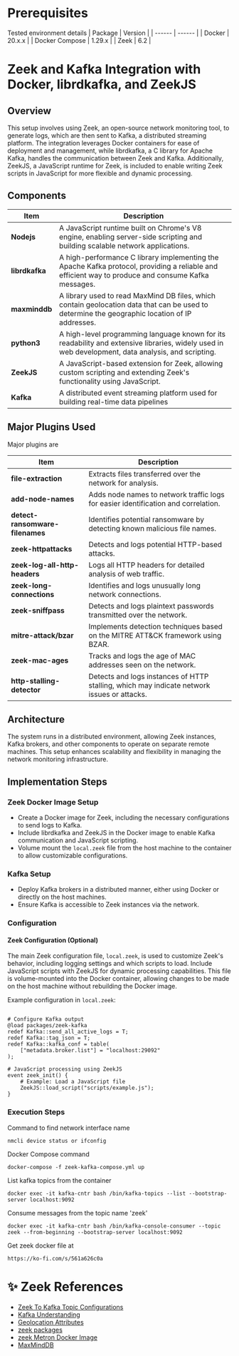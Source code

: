 # Prerequisites
Tested environment details
 | Package | Version |
| ------ | ------ |
| Docker | 20.x.x |
| Docker Compose | 1.29.x |
| Zeek | 6.2 |

# Zeek and Kafka Integration with Docker, librdkafka, and ZeekJS

## Overview

This setup involves using Zeek, an open-source network monitoring tool, to generate logs, which are then sent to Kafka, a distributed streaming platform. The integration leverages Docker containers for ease of deployment and management, while librdkafka, a C library for Apache Kafka, handles the communication between Zeek and Kafka. Additionally, ZeekJS, a JavaScript runtime for Zeek, is included to enable writing Zeek scripts in JavaScript for more flexible and dynamic processing.

## Components

| **Item**     | **Description**                                                                                                                                  |
|--------------|--------------------------------------------------------------------------------------------------------------------------------------------------|
| **Nodejs**   | A JavaScript runtime built on Chrome's V8 engine, enabling server-side scripting and building scalable network applications.                     |
| **librdkafka** | A high-performance C library implementing the Apache Kafka protocol, providing a reliable and efficient way to produce and consume Kafka messages. |
| **maxminddb**  | A library used to read MaxMind DB files, which contain geolocation data that can be used to determine the geographic location of IP addresses.    |
| **python3**    | A high-level programming language known for its readability and extensive libraries, widely used in web development, data analysis, and scripting. |
| **ZeekJS**     | A JavaScript-based extension for Zeek, allowing custom scripting and extending Zeek's functionality using JavaScript.                          |
| **Kafka**     | A distributed event streaming platform used for building real-time data pipelines                          |


## Major Plugins Used

Major plugins are

| **Item**                       | **Description**                                                                         |
|-------------------------------|-----------------------------------------------------------------------------------------|
| **file-extraction**            | Extracts files transferred over the network for analysis.                               |
| **add-node-names**             | Adds node names to network traffic logs for easier identification and correlation.      |
| **detect-ransomware-filenames**| Identifies potential ransomware by detecting known malicious file names.               |
| **zeek-httpattacks**           | Detects and logs potential HTTP-based attacks.                                          |
| **zeek-log-all-http-headers**  | Logs all HTTP headers for detailed analysis of web traffic.                             |
| **zeek-long-connections**      | Identifies and logs unusually long network connections.                                 |
| **zeek-sniffpass**             | Detects and logs plaintext passwords transmitted over the network.                      |
| **mitre-attack/bzar**          | Implements detection techniques based on the MITRE ATT&CK framework using BZAR.         |
| **zeek-mac-ages**              | Tracks and logs the age of MAC addresses seen on the network.                           |
| **http-stalling-detector**     | Detects and logs instances of HTTP stalling, which may indicate network issues or attacks.|


## Architecture

The system runs in a distributed environment, allowing Zeek instances, Kafka brokers, and other components to operate on separate remote machines. This setup enhances scalability and flexibility in managing the network monitoring infrastructure.

## Implementation Steps

### Zeek Docker Image Setup

- Create a Docker image for Zeek, including the necessary configurations to send logs to Kafka.
- Include librdkafka and ZeekJS in the Docker image to enable Kafka communication and JavaScript scripting.
- Volume mount the `local.zeek` file from the host machine to the container to allow customizable configurations.

### Kafka Setup

- Deploy Kafka brokers in a distributed manner, either using Docker or directly on the host machines.
- Ensure Kafka is accessible to Zeek instances via the network.

### Configuration

#### Zeek Configuration (Optional)

The main Zeek configuration file, `local.zeek`, is used to customize Zeek's behavior, including logging settings and which scripts to load. Include JavaScript scripts with ZeekJS for dynamic processing capabilities. This file is volume-mounted into the Docker container, allowing changes to be made on the host machine without rebuilding the Docker image.

Example configuration in `local.zeek`:

```zeek

# Configure Kafka output
@load packages/zeek-kafka
redef Kafka::send_all_active_logs = T;
redef Kafka::tag_json = T;
redef Kafka::kafka_conf = table(
    ["metadata.broker.list"] = "localhost:29092"
);

# JavaScript processing using ZeekJS
event zeek_init() {
    # Example: Load a JavaScript file
    ZeekJS::load_script("scripts/example.js");
}
```

### Execution Steps

Command to find network interface name
```
nmcli device status or ifconfig
```

Docker Compose command
```
docker-compose -f zeek-kafka-compose.yml up
``` 

List kafka topics from the container
```
docker exec -it kafka-cntr bash /bin/kafka-topics --list --bootstrap-server localhost:9092
```

Consume messages from the topic name 'zeek'
```
docker exec -it kafka-cntr bash /bin/kafka-console-consumer --topic zeek --from-beginning --bootstrap-server localhost:9092
```

Get zeek docker file at 
```
https://ko-fi.com/s/561a626c0a
```

# ✨ Zeek References

 - [Zeek To Kafka Topic Configurations](https://github.com/SeisoLLC/zeek-kafka)
 - [Kafka Understanding]( https://rmoff.net/2018/08/02/kafka-listeners-explained/)
 - [Geolocation Attributes](https://raw.githubusercontent.com/blacktop/docker-zeek/master/scripts/conn-add-geodata.zeek)
 - [zeek packages](https://packages.zeek.org/)
 - [zeek Metron Docker Image](https://hub.docker.com/r/aswin1906/zeek-metron)
 - [MaxMindDB](https://www.maxmind.com/en/geoip-databases)
